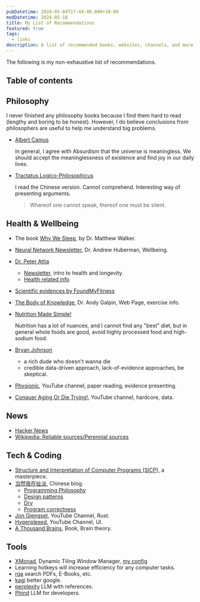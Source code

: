 ```yaml
---
pubDatetime: 2024-05-04T17:44:40.000+10:00
modDatetime: 2024-05-18
title: My List of Recommendations
featured: true
tags:
  - links
description: A list of recommended books, websites, channels, and more.
---
```


The following is my non-exhaustive list of recommendations.

## Table of contents

## Philosophy

I never finished any philosophy books because I find them hard to read (lengthy and boring to be honest). However, I do believe conclusions from philosophers are useful to help me understand big problems.

- [Albert Camus](https://en.wikipedia.org/wiki/Albert_Camus)

  In general, I agree with Absurdism that the universe is meaningless. We should accept the meaninglessness of existence and find joy in our daily lives.

- [Tractatus Logico-Philosophicus](https://en.wikipedia.org/wiki/Tractatus_Logico-Philosophicus)

  I read the Chinese version. Cannot comprehend. Interesting way of presenting arguments.

  > Whereof one cannot speak, thereof one must be silent.

## Health & Wellbeing

- The book [Why We Sleep](https://g.co/kgs/bxTRhgG), by Dr. Matthew Walker.

- [Neural Network Newsletter](https://www.hubermanlab.com/newsletter), Dr. Andrew Huberman, Wellbeing.

- [Dr. Peter Attia](https://peterattiamd.com/)

  - [Newsletter](https://peterattiamd.com/newsletter/), intro to health and longevity.
  - [Health related info](https://peterattiamd.com/topics/)

- [Scientific evidences by FoundMyFitness](https://www.foundmyfitness.com/topics)

- [The Body of Knowledge](https://www.andygalpin.com/wheretostart), Dr. Andy Galpin, Web Page, exercise info.

- [Nutrition Made Simple!](https://www.youtube.com/@NutritionMadeSimple)

  Nutrition has a lot of nuances, and I cannot find any "best" diet, but in general whole foods are good, avoid highly processed food and high-sodium food.

- [Bryan Johnson](https://www.bryanjohnson.com/)

  - a rich dude who doesn't wanna die
  - credible data-driven approach, lack-of-evidence approaches, be skeptical.

- [Physionic](https://www.youtube.com/@Physionic), YouTube channel, paper reading, evidence presenting.

- [Conquer Aging Or Die Trying!](https://www.youtube.com/@conqueragingordietrying1797), YouTube channel, hardcore, data.

## News

- [Hacker News](https://news.ycombinator.com/)
- [Wikipedia: Reliable sources/Perennial sources](https://en.wikipedia.org/wiki/Wikipedia:Reliable_sources/Perennial_sources#Sources)

## Tech & Coding

- [Structure and Interpretation of Computer Programs (SICP)](<https://en.wikipedia.org/wiki/Structure_and_Interpretation_of_Computer_Programs#:~:text=Structure%20and%20Interpretation%20of%20Computer%20Programs%20(SICP)%20is%20a%20computer,Jay%20Sussman%20with%20Julie%20Sussman.>), a masterpiece.
- [当然我在扯淡](https://www.yinwang.org/blog-cn/2015/11/21/programming-philosophy), Chinese blog.
  - [Programming Philosophy](https://www.yinwang.org/blog-cn/2015/11/21/programming-philosophy)
  - [Design patterns](https://www.yinwang.org/blog-cn/2013/03/07/design-patterns)
  - [Dry](https://www.yinwang.org/blog-cn/2015/06/14/dry-principle)
  - [Program correctness](https://www.yinwang.org/blog-cn/2015/07/02/program-correctness)
- [Jon Gjengset](https://www.youtube.com/@jonhoo), YouTube Channel, Rust.
- [Hyperplexed](https://www.youtube.com/@Hyperplexed), YouTube Channel, UI.
- [A Thousand Brains](https://g.co/kgs/39m3VpE), Book, Brain theory.

## Tools

- [XMonad](https://xmonad.org/), Dynamic Tiling Window Manager, [my config](https://github.com/Firerer/dotfile/blob/main/.config/xmonad/xmonad.hs)
- Learning hotkeys will increase efficiency for any computer tasks.
- [rga](https://github.com/phiresky/ripgrep-all) search PDFs, E-Books, etc.
- [kagi](https://kagi.com) better google.
- [perplexity](https://www.perplexity.ai/) LLM with references.
- [Phind](https://www.phind.com/about) LLM for developers.
